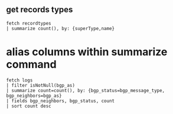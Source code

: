 ## get records types
```
fetch recordtypes
| summarize count(), by: {superType,name}
```

# alias columns within summarize command
```
fetch logs
| filter isNotNull(bgp_as)
| summarize count=count(), by: {bgp_status=bgp_message_type, bgp_neighbors=bgp_as}
| fields bgp_neighbors, bgp_status, count 
| sort count desc
```